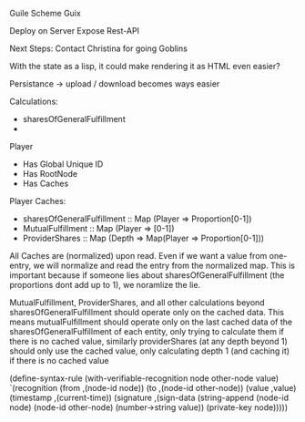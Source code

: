 Guile Scheme
Guix

Deploy on Server
Expose Rest-API

Next Steps:
Contact Christina for going Goblins

With the state as a lisp, it could make rendering it as HTML even easier?

Persistance -> upload / download becomes ways easier

Calculations:
- sharesOfGeneralFulfillment
- 

Player
- Has Global Unique ID
- Has RootNode
- Has Caches

Player Caches:
- sharesOfGeneralFulfillment :: Map (Player => Proportion[0-1])
- MutualFulfillment :: Map (Player => [0-1])
- ProviderShares :: Map (Depth => Map(Player => Proportion[0-1]))

All Caches are (normalized) upon read. Even if we want a value from one-entry, we will normalize and read the entry from the normalized map.
This is important because if someone lies about sharesOfGeneralFulfillment (the proportions dont add up to 1), we noramlize the lie.

MutualFulfillment, ProviderShares, and all other calculations beyond sharesOfGeneralFulfillment 
should operate only on the cached data. 
This means mutualFulfillment should operate only on the last cached data of the sharesOfGeneralFulfillment of each entity, only trying to calculate them if there is no cached value, similarly providerShares (at any depth beyond 1) should only use the cached value, only calculating depth 1 (and caching it) if there is no cached value


(define-syntax-rule (with-verifiable-recognition node other-node value)
  `(recognition 
     (from ,(node-id node))
     (to ,(node-id other-node)) 
     (value ,value)
     (timestamp ,(current-time))
     (signature ,(sign-data 
                   (string-append (node-id node) (node-id other-node) 
                                  (number->string value))
                   (private-key node)))))